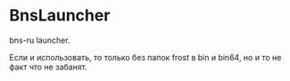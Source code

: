 # BnsLauncher
bns-ru launcher.

Если и использовать, то только без папок frost в  bin и bin64, но и то не факт что не забанят.
